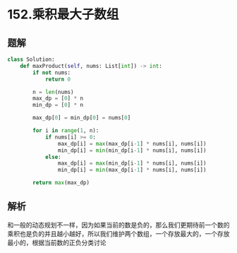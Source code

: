# 152.乘积最大子数组

## 题解

```python
class Solution:
    def maxProduct(self, nums: List[int]) -> int:
        if not nums:
            return 0

        n = len(nums)
        max_dp = [0] * n
        min_dp = [0] * n

        max_dp[0] = min_dp[0] = nums[0]

        for i in range(1, n):
            if nums[i] >= 0:
                max_dp[i] = max(max_dp[i-1] * nums[i], nums[i])
                min_dp[i] = min(min_dp[i-1] * nums[i], nums[i])
            else:
                max_dp[i] = max(min_dp[i-1] * nums[i], nums[i])
                min_dp[i] = min(max_dp[i-1] * nums[i], nums[i])

        return max(max_dp)
```

## 解析

和一般的动态规划不一样，因为如果当前的数是负的，那么我们更期待前一个数的乘积也是负的并且越小越好，所以我们维护两个数组，一个存放最大的，一个存放最小的，根据当前数的正负分类讨论
